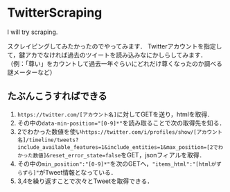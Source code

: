 # TwitterScraping
I will try scraping.

スクレイピングしてみたかったのでやってみます．
Twitterアカウントを指定して，鍵アカでなければ過去のツイートを読み込みなにかしらしてみます．
（例：「尊い」をカウントして過去一年ぐらいにどれだけ尊くなったのか調べる謎メーターなど）


## たぶんこうすればできる
1. ```https://twitter.com/[アカウント名]```に対してGETを送り，htmlを取得．
2. その中の```data-min-position="[0-9]*"```を読み取ることで次の取得先を知る．
3. 2でわかった数値を使い```https://twitter.com/i/profiles/show/[アカウント名]/timeline/tweets?include_available_features=1&include_entities=1&max_position=[2でわかった数値]&reset_error_state=false```をGET，jsonフィアルを取得．
4. その中の```min_position":"[0-9]*"```を次のGETへ，```"items_html":"[htmlがずらずら]"```がTweet情報となっている．
5. 3,4を繰り返すことで次々とTweetを取得できる．
